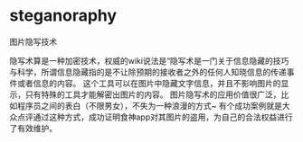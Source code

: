 # steganoraphy
图片隐写技术

隐写术算是一种加密技术，权威的wiki说法是“隐写术是一门关于信息隐藏的技巧与科学，所谓信息隐藏指的是不让除预期的接收者之外的任何人知晓信息的传递事件或者信息的内容。
这个工具可以在图片中隐藏文字信息，并且不影响图片的显示，只有特殊的工具才能解密出图片的内容。
图片隐写术的应用价值很广泛，比如程序员之间的表白（不限男女），不失为一种浪漫的方式~
有个成功案例就是大众点评通过这种方式，成功证明食神app对其图片的盗用，为自己的合法权益进行了有效维护。
